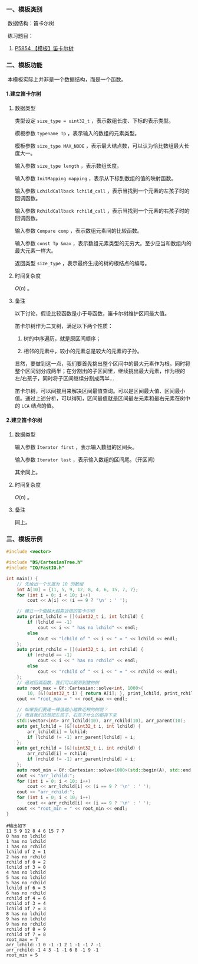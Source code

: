 ### 一、模板类别

​	数据结构：笛卡尔树

​	练习题目：

1. [P5854 【模板】笛卡尔树](https://www.luogu.com.cn/problem/P5854)

### 二、模板功能

​		本模板实际上并非是一个数据结构，而是一个函数。

#### 1.建立笛卡尔树

1. 数据类型

   类型设定 `size_type = uint32_t` ，表示数组长度、下标的表示类型。

   模板参数 `typename Tp` ，表示输入的数组的元素类型。

   模板参数 `size_type MAX_NODE` ，表示最大结点数，可以认为恰比数组最大长度大一。

   输入参数 `size_type length` ，表示数组长度。

   输入参数 `InitMapping mapping` ，表示从下标到数组的值的映射函数。

   输入参数 `LchildCallback lchild_call` ，表示当找到一个元素的左孩子时的回调函数。

   输入参数 `RchildCallback rchild_call` ，表示当找到一个元素的右孩子时的回调函数。 

   输入参数 `Compare comp` ，表示数组元素间的比较函数。
   
   输入参数 `const Tp &max` ，表示数组元素类型的无穷大。至少应当和数组内的最大元素一样大。

   返回类型 `size_type` ，表示最终生成的树的根结点的编号。

2. 时间复杂度

   $O(n)$ 。

3. 备注

   以下讨论，假设比较函数是小于号函数，笛卡尔树维护区间最大值。

   笛卡尔树作为二叉树，满足以下两个性质：

   1. 树的中序遍历，就是原区间顺序；

   2. 相邻的元素中，较小的元素总是较大的元素的子孙。

   显然，要做到这一点，我们要首先挑出整个区间中的最大元素作为根，同时将整个区间划分成两半；在分割出的子区间里，继续挑出最大元素，作为根的左/右孩子，同时将子区间继续分割成两半...

   笛卡尔树，可以间接用来解决区间最值查询。可以是区间最大值、区间最小值。通过上述分析，可以得知，区间最值就是区间最左元素和最右元素在树中的 `LCA` 结点的值。


#### 2.建立笛卡尔树

1. 数据类型

   输入参数 `Iterator first` ，表示输入数组的区间头。

   输入参数 `Iterator last` ，表示输入数组的区间尾。（开区间）

   其余同上。

2. 时间复杂度

   $O(n)$ 。

3. 备注

   同上。

### 三、模板示例

```c++
#include <vector>

#include "DS/CartesianTree.h"
#include "IO/FastIO.h"

int main() {
    // 先给出一个长度为 10 的数组
    int A[10] = {11, 5, 9, 12, 8, 4, 6, 15, 7, 7};
    for (int i = 0; i < 10; i++)
        cout << A[i] << (i == 9 ? '\n' : ' ');

    // 建立一个值越大越靠近根的笛卡尔树
    auto print_lchild = [](uint32_t i, int lchild) {
        if (lchild == -1)
            cout << i << " has no lchild" << endl;
        else
            cout << "lchild of " << i << " = " << lchild << endl;
    };
    auto print_rchild = [](uint32_t i, int rchild) {
        if (rchild == -1)
            cout << i << " has no rchild" << endl;
        else
            cout << "rchild of " << i << " = " << rchild << endl;
    };
    // 通过回调函数，我们可以观测到建的树
    auto root_max = OY::Cartesian::solve<int, 1000>(
        10, [&](uint32_t i) { return A[i]; }, print_lchild, print_rchild);
    cout << "root_max = " << root_max << endl;

    // 如果我们要建一棵值越小越靠近根的树呢？
    // 而且我们还想把左孩子、右孩子什么的都存下来
    std::vector<int> arr_lchild(10), arr_rchild(10), arr_parent(10);
    auto get_lchild = [&](uint32_t i, int lchild) {
        arr_lchild[i] = lchild;
        if (lchild != -1) arr_parent[lchild] = i;
    };
    auto get_rchild = [&](uint32_t i, int rchild) {
        arr_rchild[i] = rchild;
        if (rchild != -1) arr_parent[rchild] = i;
    };
    auto root_min = OY::Cartesian::solve<1000>(std::begin(A), std::end(A), get_lchild, get_rchild, std::greater<int>(), 0);
    cout << "arr_lchild:";
    for (int i = 0; i < 10; i++)
        cout << arr_lchild[i] << (i == 9 ? '\n' : ' ');
    cout << "arr_rchild:";
    for (int i = 0; i < 10; i++)
        cout << arr_rchild[i] << (i == 9 ? '\n' : ' ');
    cout << "root_min = " << root_min << endl;
}
```

```
#输出如下
11 5 9 12 8 4 6 15 7 7
0 has no lchild
1 has no lchild
1 has no rchild
lchild of 2 = 1
2 has no rchild
rchild of 0 = 2
lchild of 3 = 0
4 has no lchild
5 has no lchild
5 has no rchild
lchild of 6 = 5
6 has no rchild
rchild of 4 = 6
rchild of 3 = 4
lchild of 7 = 3
8 has no lchild
9 has no lchild
9 has no rchild
rchild of 8 = 9
rchild of 7 = 8
root_max = 7
arr_lchild:-1 0 -1 -1 2 1 -1 -1 7 -1
arr_rchild:-1 4 3 -1 -1 6 8 -1 9 -1
root_min = 5

```


